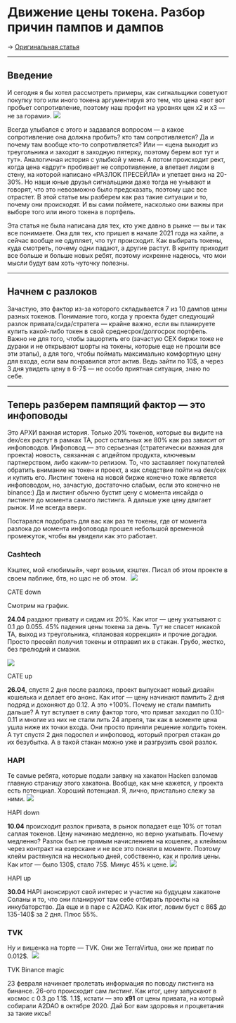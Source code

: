 # Движение цены токена. Разбор причин пампов и дампов
-> [Оригинальная статья](https://incrypted.com/token-price-movement/)

---

## Введение
И сегодня я бы хотел рассмотреть примеры, как сигнальщики советуют покупку того или иного токена аргументируя это тем, что цена «вот вот пробьет сопротивление, поэтому наш профит на уровнях цен x2 и x3 — не за горами».
![](https://telegra.ph/file/f3d85159fe2f22df2b638.png)

Всегда улыбался с этого и задавался вопросом — а какое сопротивление она должна пробить? кто там сопротивляется? Да и почему там вообще кто-то сопротивляется? Или — «цена выходит из треугольника и заходит в заходную пятерку, поэтому берем вот тут и тут». Аналогичная история с улыбкой у меня. А потом происходит рект, когда цена «вдруг» пробивает не сопротивление, а влетает лицом в стену, на которой написано «РАЗЛОК ПРЕСЕЙЛА» и улетает вниз на 20-30%. Но наши юные друзья сигнальщики даже тогда не унывают и говорят, что это невозможно было предсказать, поэтому щас все отрастет. В этой статье мы разберем как раз такие ситуации и то, почему они происходят. И вы сами поймете, насколько они важны при выборе того или иного токена в портфель.

Эта статья не была написана для тех, кто уже давно в рынке — вы и так все понимаете. Она для тех, кто пришел в начале 2021 года на хайпе, а сейчас вообще не одупляет, что тут происходит. Как выбирать токены, куда смотреть, почему одни падают, а другие растут. В крипту приходит все больше и больше новых ребят, поэтому искренне надеюсь, что мои мысли будут вам хоть чуточку полезны.

---
## Начнем с разлоков
Зачастую, это фактор из-за которого складывается 7 из 10 дампов цены разных токенов. Понимание того, когда у проекта будет следующий разлок привата/сида/стратега — крайне важно, если вы планируете купить какой-либо токен в свой среднесрок/долгосрок портфель. Важно не для того, чтобы зашортить его (зачастую CEX биржи тоже не дураки и не открывают шорты на токены, которые еще не прошли все эти этапы), а для того, чтобы поймать максимально комфортную цену для входа, если вам понравился этот актив. Ведь зайти по 10\$, а через 3 дня увидеть цену в 6-7\$ — не особо приятная ситуация, знаю по себе. 

---
## Теперь разберем пампящий фактор — это инфоповоды
Это АРХИ важная история. Только 20% токенов, которые вы видите на dex/cex растут в рамках ТА, рост остальных же 80% как раз зависит от инфоповодов. Инфоповод — это серьезная (стратегически важная для проекта) новость, связанная с апдейтом продукта, ключевым партнерством, либо каким-то релизом. То, что заставляет покупателей обратить внимание на токен и проект, а как следствие пойти на dex/cex и купить его. Листинг токена на новой бирже конечно тоже является инфоповодом, но, зачастую, достаточно слабым, если это конечно не binance:) Да и листинг обычно бустит цену с момента инсайда о листинге до момента самого листинга. А дальше уже цену двигает рынок. И не всегда вверх.

Постарался подобрать для вас как раз те токены, где от момента разлока до момента инфоповода прошел небольшой временной промежуток, чтобы вы увидели как это работает.

### Cashtech
Кэштех, мой «любимый», черт возьми, кэштех. Писал об этом проекте в своем паблике, бтв, но щас не об этом. 
![](https://telegra.ph/file/0cab876f333ae7433d834.png)

CATE down

Смотрим на график. 

**24.04** раздают привату и сидам их 20%. Как итог — цену укатывают с 0.1 до 0.055. 45% падения цены токена за день. Тут не спасет никакой ТА, выход из треугольника, «плановая коррекция» и прочие догадки. Просто пресейл получил токены и отправил их в стакан. Грубо, жестко, без прелюдий и смазки. 

![](https://telegra.ph/file/99da8bd9941218859b6cd.png)

CATE up

**26.04**, спустя 2 дня после разлока, проект выпускает новый дизайн кошелька и делает его анонс. Как итог — цену начинают пампить 2 дня подряд и дохоняют до 0.12. А это +100%. Почему не стали пампить дальше? А тут вступает в силу фактор того, что приват заходил по 0.10-0.11 и многие из них не стали лить 24 апреля, так как в моменте цена ушла ниже их точки входа. Они просто приняли решение холдить токен. А тут спустя 2 дня подоспел и инфоповод, который прогрел стакан до их безубытка. А в такой стакан можно уже и разгрузить свой разлок. 

### HAPI
Те самые ребята, которые подали заявку на хакатон Hacken взломав главную страницу этого хакатона. Вообще, как мне кажется, у проекта есть потенциал. Хороший потенциал. Я, лично, пристально слежу за ними.
![](https://telegra.ph/file/d52cd1c5010abc264e3c4.png)

HAPI down

**10.04** происходит разлок привата, в рынок попадает еще 10% от тотал саплая токенов. Цену начинаю медленно, но верно укатывать. Почему медленно? Разлок был не прямым начислением на кошелек, а клеймом через контракт на езерскане и не все это поняли в моменте. Поэтому клейм растянулся на несколько дней, собственно, как и пролив цены. Как итог — было 130\$, стало 75\$. Минус 45% к цене.
![](https://telegra.ph/file/5ab60aafe1585fd2f6642.png)

HAPI up

**30.04** HAPI анонсируют свой интерес и участие на будущем хакатоне Соланы и то, что они планируют там себе отбирать проекты на инкубаторство. Да еще и в паре с A2DAO. Как итог, ловим буст с 86\$ до 135-140\$ за 2 дня. Плюс 55%.

### TVK
Ну и вишенка на торте — TVK. Они же TerraVirtua, они же приват по 0.012\$. 
![](https://telegra.ph/file/b5915603e756c0ea6b3e3.png)

TVK Binance magic

23 февраля начинает пролетать информация по поводу листинга на бинансе. 26-ого происходит сам листинг. Как итог, цену запускают в космос с 0.3 до 1.1\$. 1.1$, кстати — это **x91** от цены привата, на который собирали A2DAO в октябре 2020. Дай Бог вам здоровья и процветания за такие иксы!